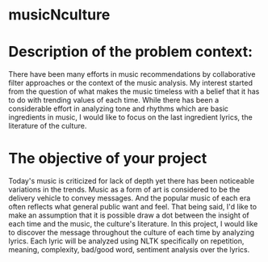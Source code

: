 # musicNculture

# Description of the problem context:
There have been many efforts in music recommendations by collaborative filter approaches or the context of the music analysis. My interest started from the question of what makes the music timeless with a belief that it has to do with trending values of each time. While there has been a considerable effort in analyzing tone and rhythms which are basic ingredients in music, I would like to focus on the last ingredient lyrics, the literature of the culture.

# The objective of your project
Today's music is criticized for lack of depth yet there has been noticeable variations in the trends. Music as a form of art is considered to be the delivery vehicle to convey messages. And the popular music of each era often reflects what general public want and feel. That being said, I'd like to make an assumption that it is possible draw a dot between the insight of each time and the music, the culture's literature. In this project, I would like to discover the message throughout the culture of each time by analyzing lyrics. Each lyric will be analyzed using NLTK specifically on repetition, meaning, complexity, bad/good word, sentiment analysis over the lyrics.


